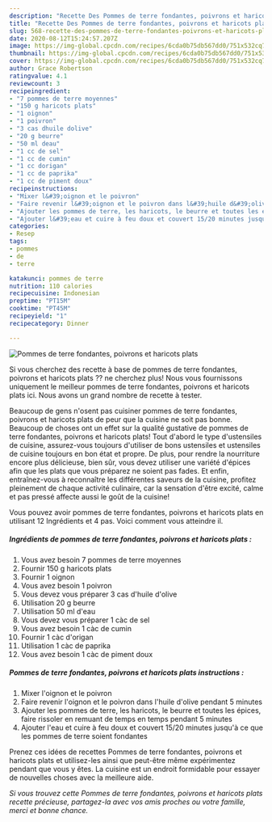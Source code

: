 ```yaml
---
description: "Recette Des Pommes de terre fondantes, poivrons et haricots plats"
title: "Recette Des Pommes de terre fondantes, poivrons et haricots plats"
slug: 568-recette-des-pommes-de-terre-fondantes-poivrons-et-haricots-plats
date: 2020-08-12T15:24:57.207Z
image: https://img-global.cpcdn.com/recipes/6cda0b75db567dd0/751x532cq70/pommes-de-terre-fondantes-poivrons-et-haricots-plats-photo-principale-de-la-recette.jpg
thumbnail: https://img-global.cpcdn.com/recipes/6cda0b75db567dd0/751x532cq70/pommes-de-terre-fondantes-poivrons-et-haricots-plats-photo-principale-de-la-recette.jpg
cover: https://img-global.cpcdn.com/recipes/6cda0b75db567dd0/751x532cq70/pommes-de-terre-fondantes-poivrons-et-haricots-plats-photo-principale-de-la-recette.jpg
author: Grace Robertson
ratingvalue: 4.1
reviewcount: 3
recipeingredient:
- "7 pommes de terre moyennes"
- "150 g haricots plats"
- "1 oignon"
- "1 poivron"
- "3 cas dhuile dolive"
- "20 g beurre"
- "50 ml deau"
- "1 cc de sel"
- "1 cc de cumin"
- "1 cc dorigan"
- "1 cc de paprika"
- "1 cc de piment doux"
recipeinstructions:
- "Mixer l&#39;oignon et le poivron"
- "Faire revenir l&#39;oignon et le poivron dans l&#39;huile d&#39;olive pendant 5 minutes"
- "Ajouter les pommes de terre, les haricots, le beurre et toutes les épices, faire rissoler en remuant de temps en temps pendant 5 minutes"
- "Ajouter l&#39;eau et cuire à feu doux et couvert 15/20 minutes jusqu&#39;à ce que les pommes de terre soient fondantes"
categories:
- Resep
tags:
- pommes
- de
- terre

katakunci: pommes de terre 
nutrition: 110 calories
recipecuisine: Indonesian
preptime: "PT15M"
cooktime: "PT45M"
recipeyield: "1"
recipecategory: Dinner

---
```



![Pommes de terre fondantes, poivrons et haricots plats](https://img-global.cpcdn.com/recipes/6cda0b75db567dd0/751x532cq70/pommes-de-terre-fondantes-poivrons-et-haricots-plats-photo-principale-de-la-recette.jpg)

Si vous cherchez des recette à base de pommes de terre fondantes, poivrons et haricots plats ?? ne cherchez plus! Nous vous fournissons uniquement le meilleur pommes de terre fondantes, poivrons et haricots plats ici. Nous avons un grand nombre de recette à tester.

Beaucoup de gens n'osent pas cuisiner pommes de terre fondantes, poivrons et haricots plats de peur que la cuisine ne soit pas bonne. Beaucoup de choses ont un effet sur la qualité gustative de pommes de terre fondantes, poivrons et haricots plats! Tout d'abord le type d'ustensiles de cuisine, assurez-vous toujours d'utiliser de bons ustensiles et ustensiles de cuisine toujours en bon état et propre. De plus, pour rendre la nourriture encore plus délicieuse, bien sûr, vous devez utiliser une variété d'épices afin que les plats que vous préparez ne soient pas fades. Et enfin, entraînez-vous à reconnaître les différentes saveurs de la cuisine, profitez pleinement de chaque activité culinaire, car la sensation d'être excité, calme et pas pressé affecte aussi le goût de la cuisine!

<!--inarticleads1-->

Vous pouvez avoir pommes de terre fondantes, poivrons et haricots plats en utilisant 12 Ingrédients et 4 pas. Voici comment vous atteindre il.

##### Ingrédients de pommes de terre fondantes, poivrons et haricots plats :

1. Vous avez besoin 7 pommes de terre moyennes
1. Fournir 150 g haricots plats
1. Fournir 1 oignon
1. Vous avez besoin 1 poivron
1. Vous devez vous préparer 3 cas d&#39;huile d&#39;olive
1. Utilisation 20 g beurre
1. Utilisation 50 ml d&#39;eau
1. Vous devez vous préparer 1 càc de sel
1. Vous avez besoin 1 càc de cumin
1. Fournir 1 càc d&#39;origan
1. Utilisation 1 càc de paprika
1. Vous avez besoin 1 càc de piment doux




<!--inarticleads2-->

##### Pommes de terre fondantes, poivrons et haricots plats instructions :

1. Mixer l&#39;oignon et le poivron
1. Faire revenir l&#39;oignon et le poivron dans l&#39;huile d&#39;olive pendant 5 minutes
1. Ajouter les pommes de terre, les haricots, le beurre et toutes les épices, faire rissoler en remuant de temps en temps pendant 5 minutes
1. Ajouter l&#39;eau et cuire à feu doux et couvert 15/20 minutes jusqu&#39;à ce que les pommes de terre soient fondantes




<!--inarticleads1-->

<p>
Prenez ces idées de recettes Pommes de terre fondantes, poivrons et haricots plats et utilisez-les ainsi que peut-être même expérimentez pendant que vous y êtes. La cuisine est un endroit formidable pour essayer de nouvelles choses avec la meilleure aide.
</p>

<p>
<i>Si vous trouvez cette Pommes de terre fondantes, poivrons et haricots plats recette précieuse, partagez-la avec vos amis proches ou votre famille, merci et bonne chance.</i>
</p>
